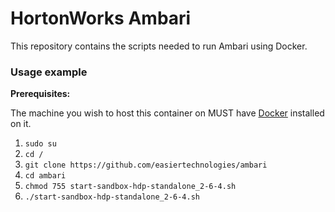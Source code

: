 # HortonWorks Ambari

This repository contains the scripts needed to run Ambari using Docker.  


### Usage example

**Prerequisites:**

The machine you wish to host this container on MUST have [Docker](https://www.docker.com/) installed on it.

1. `sudo su`
1. `cd /`
1. `git clone https://github.com/easiertechnologies/ambari`
1. `cd ambari`
1. `chmod 755 start-sandbox-hdp-standalone_2-6-4.sh`
1. `./start-sandbox-hdp-standalone_2-6-4.sh`
